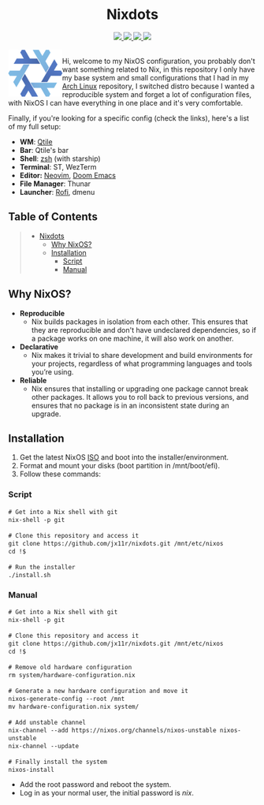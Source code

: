 <div align="center">
  <h1>Nixdots</h1>
  <a href="https://github.com/nixos/nixpkgs">
    <img src="https://img.shields.io/badge/NixOS-21.11-informational.svg?style=for-the-badge&logo=nixos&color=C9CBFF&logoColor=D9E0EE&labelColor=302D41" />
  </a>
  <a href="https://github.com/jx11r/nixdots">
    <img src="https://img.shields.io/github/repo-size/jx11r/nixdots?style=for-the-badge&logo=gitbook&color=F2CDCD&logoColor=D9E0EE&labelColor=302D41" />
  </a>
  <a href="https://github.com/jx11r/nixdots/stargazers">
    <img src="https://img.shields.io/github/stars/jx11r/nixdots?style=for-the-badge&logo=starship&color=B5E8E0&logoColor=D9E0EE&labelColor=302D41" />
  </a>
  <a href="https://github.com/jx11r/nixdots">
    <img src="https://badges.pufler.dev/visits/jx11r/nixdots?style=for-the-badge&logo=github&color=DDB6F2&logoColor=D9E0EE&labelColor=302D41" />
  </a>
</div><br>

<a href="https://nixos.org/">
  <img align="left" height="95" alt="NixOS" src="https://raw.githubusercontent.com/NixOS/nixos-artwork/master/logo/nix-snowflake.svg">
</a>

Hi, welcome to my NixOS configuration, you probably don't want something related to Nix,
in this repository I only have my base system and small configurations that I had in my
[Arch Linux](https://github.com/jx11r/archdots) repository, I switched distro because I wanted
a reproducible system and forget a lot of configuration files, with NixOS I can have everything
in one place and it's very comfortable.

Finally, if you're looking for a specific config (check the links), here's a list of my full setup:
+ **WM**: [Qtile](https://github.com/jx11r/qtile)
+ **Bar**: Qtile's bar
+ **Shell**: [zsh](https://github.com/jx11r/nixdots/tree/master/home/config/zsh) (with starship)
+ **Terminal**: ST, WezTerm
+ **Editor:** [Neovim](https://github.com/jx11r/nvim), [Doom Emacs](https://github.com/hlissner/doom-emacs/)
+ **File Manager**: Thunar
+ **Launcher**: [Rofi](https://github.com/jx11r/nixdots/tree/master/home/config/rofi), dmenu

## Table of Contents
> - [Nixdots](#nixdots)
>   - [Why NixOS?](#why-nixos)
>   - [Installation](#installation)
>     - [Script](#script)
>     - [Manual](#manual)

## Why NixOS?
- **Reproducible**
  - Nix builds packages in isolation from each other. This ensures that they are reproducible and don't have undeclared dependencies, so if a package works on one machine, it will also work on another.
- **Declarative**
  - Nix makes it trivial to share development and build environments for your projects, regardless of what programming languages and tools you’re using.
- **Reliable**
  - Nix ensures that installing or upgrading one package cannot break other packages. It allows you to roll back to previous versions, and ensures that no package is in an inconsistent state during an upgrade.

## Installation
1. Get the latest NixOS [ISO](https://nixos.org/download.html#nixos-iso) and boot into the installer/environment.
2. Format and mount your disks (boot partition in /mnt/boot/efi).
3. Follow these commands:

### Script
```shell
# Get into a Nix shell with git
nix-shell -p git

# Clone this repository and access it
git clone https://github.com/jx11r/nixdots.git /mnt/etc/nixos
cd !$

# Run the installer
./install.sh
```

### Manual
```shell
# Get into a Nix shell with git
nix-shell -p git

# Clone this repository and access it
git clone https://github.com/jx11r/nixdots.git /mnt/etc/nixos
cd !$

# Remove old hardware configuration
rm system/hardware-configuration.nix

# Generate a new hardware configuration and move it
nixos-generate-config --root /mnt
mv hardware-configuration.nix system/

# Add unstable channel
nix-channel --add https://nixos.org/channels/nixos-unstable nixos-unstable
nix-channel --update

# Finally install the system
nixos-install
```

- Add the root password and reboot the system.
- Log in as your normal user, the initial password is *nix*.
